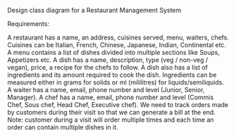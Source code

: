 Design class diagram for a Restaurant Management System

Requirements:

A restaurant has a name, an address, cuisines served, menu, waiters, chefs.
Cuisines can be Italian, French, Chinese, Japanese, Indian, Continental etc.
A menu contains a list of dishes divided into multiple sections like Soups, Appetizers etc.
A dish has a name, description, type (veg / non-veg / vegan), price, a recipe for the chefs to follow.
A dish also has a list of ingredients and its amount required to cook the dish.
Ingredients can be measured either in grams for solids or ml (mililitres) for liquids/semiliquids.
A waiter has a name, email, phone number and level (Junior, Senior, Manager).
A chef has a name, email, phone number and level (Commis Chef, Sous chef, Head Chef, Executive chef).
We need to track orders made by customers during their visit so that we can generate a bill at the end. 
Note: customer during a visit will order multiple times and each time an order can contain multiple 
dishes in it.